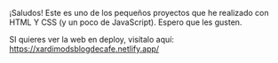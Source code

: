 ¡Saludos! Este es uno de los pequeños proyectos que he realizado con HTML Y CSS (y un poco de JavaScript). Espero que les gusten. 


SI quieres ver la web en deploy, visítalo aquí: https://xardimodsblogdecafe.netlify.app/
